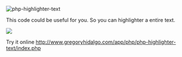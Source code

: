 <p><image src="https://cloud.githubusercontent.com/assets/13024574/8864412/e1a8a84c-315e-11e5-82a4-55fca448852f.JPG" alt="php-highlighter-text"></p>

<p>This code could be useful for you. So you can highlighter a entire text.</p>
<p><image src="https://cloud.githubusercontent.com/assets/13024574/8864427/05cecee0-315f-11e5-8a51-076219a41ead.JPG"></p>
<p>Try it online <a href="http://www.gregoryhidalgo.com/app/php/php-highlighter-text/index.php" target="_blank">http://www.gregoryhidalgo.com/app/php/php-highlighter-text/index.php</a>  </p>

